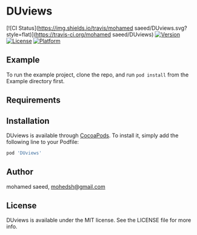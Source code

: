 # DUviews

[![CI Status](https://img.shields.io/travis/mohamed saeed/DUviews.svg?style=flat)](https://travis-ci.org/mohamed saeed/DUviews)
[![Version](https://img.shields.io/cocoapods/v/DUviews.svg?style=flat)](https://cocoapods.org/pods/DUviews)
[![License](https://img.shields.io/cocoapods/l/DUviews.svg?style=flat)](https://cocoapods.org/pods/DUviews)
[![Platform](https://img.shields.io/cocoapods/p/DUviews.svg?style=flat)](https://cocoapods.org/pods/DUviews)

## Example

To run the example project, clone the repo, and run `pod install` from the Example directory first.

## Requirements

## Installation

DUviews is available through [CocoaPods](https://cocoapods.org). To install
it, simply add the following line to your Podfile:

```ruby
pod 'DUviews'
```

## Author

mohamed saeed, mohedsh@gmail.com

## License

DUviews is available under the MIT license. See the LICENSE file for more info.
